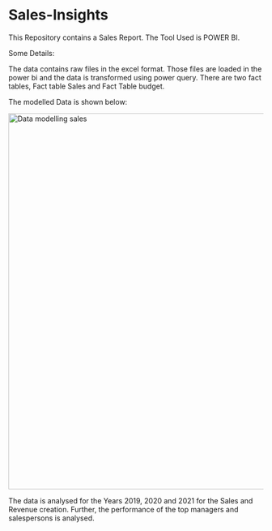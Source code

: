 # Sales-Insights
This Repository contains a Sales Report.
The Tool Used is POWER BI.

Some Details:

The data contains raw files in the excel format. Those files are loaded in the power bi and the data is transformed using power query.
There are two fact tables, Fact table Sales and Fact Table budget.

The modelled Data is shown below:

<img width="741" alt="Data modelling sales" src="https://github.com/DG0110/Sales-Insights/assets/112652526/2f938476-140d-4bbb-a936-a315ed2c02df">

The data is analysed for the Years 2019, 2020 and 2021 for the Sales and Revenue creation. Further, the performance of the top managers and salespersons is analysed.


